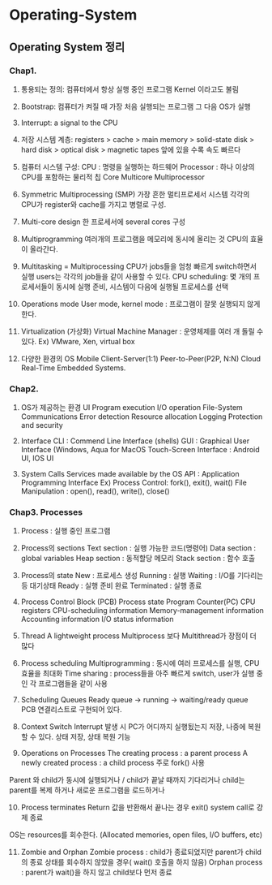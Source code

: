 # Operating-System

## Operating System 정리

### Chap1. 
1. 통용되는 정의: 컴퓨터에서 항상 실행 중인 프로그램
Kernel 이라고도 불림

2. Bootstrap: 컴퓨터가 켜질 때 가장 처음 실행되는 프로그램
그 다음 OS가 실행

3. Interrupt: a signal to the CPU

4. 저장 시스템 계층: registers > cache > main memory > solid-state disk > hard disk > optical disk > magnetic tapes
앞에 있을 수록 속도 빠르다

5. 컴퓨터 시스템 구성:
CPU : 명령을 실행하는 하드웨어
Processor : 하나 이상의 CPU를 포함하는 물리적 칩
Core
Multicore
Multiprocessor

6. Symmetric Multiprocessing (SMP)
가장 흔한 멀티프로세서 시스템
각각의 CPU가 register와 cache를 가지고 병렬로 구성.

7. Multi-core design
한 프로세서에 several cores 구성

8. Multiprogramming
여러개의 프로그램을 메모리에 동시에 올리는 것
CPU의 효율이 올라간다.

9. Multitasking = Multiprocessing
CPU가 jobs들을 엄청 빠르게 switch하면서 실행
users는 각각의 job들을 같이 사용할 수 있다.
CPU scheduling: 몇 개의 프로세서들이 동시에 실행 준비, 시스템이 다음에 실행될 프로세스를 선택

10. Operations mode
User mode, kernel mode : 프로그램이 잘못 실행되지 않게한다.

11. Virtualization (가상화)
Virtual Machine Manager : 운영체제를 여러 개 돌릴 수 있다.
Ex) VMware, Xen, virtual box

12. 다양한 환경의 OS
Mobile
Client-Server(1:1)
Peer-to-Peer(P2P, N:N)
Cloud
Real-Time Embedded Systems.

### Chap2.

1. OS가 제공하는 환경
UI
Program execution
I/O operation
File-System
Communications
Error detection
Resource allocation
Logging
Protection and security

2. Interface
CLI : Commend Line Interface (shells)
GUI : Graphical User Interface (Windows, Aqua for MacOS
Touch-Screen Interface : Android UI, IOS UI

3. System Calls
Services made available by the OS
API : Application Programming Interface
Ex)
Process Control: fork(), exit(), wait()
File Manipulation : open(), read(), write(), close()

### Chap3. Processes

1. Process : 실행 중인 프로그램

2. Process의 sections
Text section : 실행 가능한 코드(명령어)
Data section : global variables
Heap section : 동적할당 메모리
Stack section : 함수 호출

3. Process의 state
New : 프로세스 생성
Running : 실행
Waiting : I/O를 기다리는 등 대기상태
Ready : 실행 준비 완료
Terminated : 실행 종료

4. Process Control Block (PCB)
Process state
Program Counter(PC)
CPU registers
CPU-scheduling information
Memory-management information
Accounting information
I/O status information

5. Thread
A lightweight process
Multiprocess 보다 Multithread가 장점이 더 많다

6. Process scheduling
Multiprogramming : 동시에 여러 프로세스를 실행, CPU 효율을 최대화
Time sharing : process들을 아주 빠르게 switch, user가 실행 중인 각 프로그램들을 같이 사용

7. Scheduling Queues
Ready queue -> running -> waiting/ready queue
PCB 연결리스트로 구현되어 있다.

8. Context Switch
Interrupt 발생 시 PC가 어디까지 실행됬는지 저장, 나중에 복원할 수 있다.
상태 저장, 상태 복원 기능

9. Operations on Processes
The creating process : a parent process
A newly created process : a child process
주로 fork() 사용

Parent 와 child가 동시에 실행되거나 / child가 끝날 때까지 기다리거나
child는 parent를 복제 하거나 새로운 프로그램을 로드하거나


10. Process terminates
Return 값을 반환해서 끝나는 경우
exit() system call로 강제 종료

OS는 resources를 회수한다. (Allocated memories, open files, I/O buffers, etc)

11. Zombie and Orphan
Zombie process : child가 종료되었지만 parent가 child의 종료 상태를 회수하지 않았을 경우( wait() 호출을 하지 않음)
Orphan process : parent가 wait()을 하지 않고 child보다 먼저 종료

